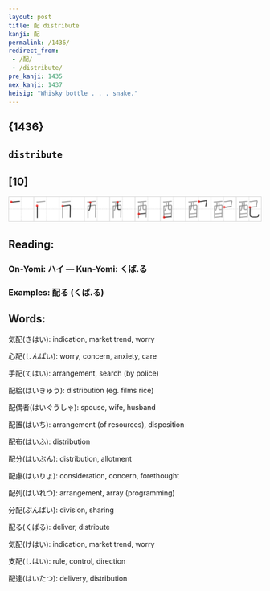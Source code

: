 ```yaml
---
layout: post
title: 配 distribute
kanji: 配
permalink: /1436/
redirect_from:
 - /配/
 - /distribute/
pre_kanji: 1435
nex_kanji: 1437
heisig: "Whisky bottle . . . snake."
---
```


## {1436}

## `distribute`

## [10]

<div class="stroke"><img src="../images/E9858D.png" /></div>

## Reading:

### On-Yomi: ハイ &mdash; Kun-Yomi: くば.る

### Examples: 配る (くば.る)

## Words:

気配(きはい): indication, market trend, worry

心配(しんぱい): worry, concern, anxiety, care

手配(てはい): arrangement, search (by police)

配給(はいきゅう): distribution (eg. films rice)

配偶者(はいぐうしゃ): spouse, wife, husband

配置(はいち): arrangement (of resources), disposition

配布(はいふ): distribution

配分(はいぶん): distribution, allotment

配慮(はいりょ): consideration, concern, forethought

配列(はいれつ): arrangement, array (programming)

分配(ぶんぱい): division, sharing

配る(くばる): deliver, distribute

気配(けはい): indication, market trend, worry

支配(しはい): rule, control, direction

配達(はいたつ): delivery, distribution
